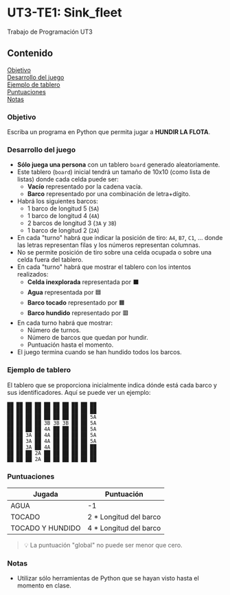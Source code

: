 # UT3-TE1: Sink_fleet
Trabajo de Programación UT3


## Contenido

[Objetivo](#objetivo)  
[Desarrollo del juego](#desarrollo-del-juego)  
[Ejemplo de tablero](#ejemplo-de-tablero)  
[Puntuaciones](#puntuaciones)   
[Notas](#notas)

### Objetivo

Escriba un programa en Python que permita jugar a **HUNDIR LA FLOTA**.

### Desarrollo del juego

- **Sólo juega una persona** con un tablero `board` generado aleatoriamente.
- Este tablero (`board`) inicial tendrá un tamaño de 10x10 (como lista de listas) donde cada celda puede ser:
  - **Vacío** representado por la cadena vacía.
  - **Barco** representado por una combinación de letra+dígito.
- Habrá los siguientes barcos:
  - 1 barco de longitud 5 (`5A`)
  - 1 barco de longitud 4 (`4A`)
  - 2 barcos de longitud 3 (`3A` y `3B`)
  - 1 barco de longitud 2 (`2A`)
- En cada "turno" habrá que indicar la posición de tiro: `A4`, `B7`, `C1`, ... donde las letras representan filas y los números representan columnas.
- No se permite posición de tiro sobre una celda ocupada o sobre una celda fuera del tablero.
- En cada "turno" habrá que mostrar el tablero con los intentos realizados:
  - **Celda inexplorada** representada por ⬛
  - **Agua** representada por 🟦
  - **Barco tocado** representado por 🟧
  - **Barco hundido** representado por 🟥
- En cada turno habrá que mostrar:
  - Número de turnos.
  - Número de barcos que quedan por hundir.
  - Puntuación hasta el momento.
- El juego termina cuando se han hundido todos los barcos.

### Ejemplo de tablero

El tablero que se proporciona inicialmente indica dónde está cada barco y sus identificadores. Aquí se puede ver un ejemplo:

```
██ ██ ██ ██ ██ ██ ██ ██ ██ ██
██ ██ ██ ██ ██ ██ ██ ██ ██ ██
██ ██ ██ ██ ██ ██ ██ ██ ██ 5A
██ ██ ██ ██ 3B 3B 3B ██ ██ 5A
██ ██ ██ ██ 4A ██ ██ ██ ██ 5A
██ ██ 3A ██ 4A ██ ██ ██ ██ 5A
██ ██ 3A ██ 4A ██ ██ ██ ██ 5A
██ ██ 3A ██ 4A ██ ██ ██ ██ ██
██ ██ ██ 2A ██ ██ ██ ██ ██ ██
██ ██ ██ 2A ██ ██ ██ ██ ██ ██
```

### Puntuaciones

| Jugada           | Puntuación              |
| ---------------- | ----------------------- |
| AGUA             | -1                      |
| TOCADO           | 2 \* Longitud del barco |
| TOCADO Y HUNDIDO | 4 \* Longitud del barco |

> 💡 La puntuación "global" no puede ser menor que cero.

### Notas

- Utilizar sólo herramientas de Python que se hayan visto hasta el momento en clase.
